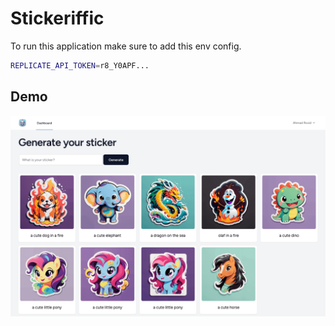 # Stickeriffic

To run this application make sure to add this env config.

```bash
REPLICATE_API_TOKEN=r8_Y0APF...
```

## Demo

![demo](./demo.png)

